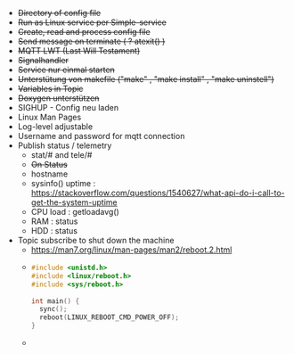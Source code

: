 * ~~Directory of config file~~
* ~~Run as Linux service per Simple-service~~
* ~~Create, read and process config file~~
* ~~Send message on terminate ( ? atexit() )~~
* ~~MQTT LWT (Last Will Testament)~~
* ~~Signalhandler~~
* ~~Service nur einmal starten~~
* ~~Unterstütung von makefile ("make" , "make install" , "make uninstell")~~
* ~~Variables in Topic~~
* ~~Doxygen unterstützen~~
* SIGHUP - Config neu laden
* Linux Man Pages
* Log-level adjustable
* Username and password for mqtt connection
* Publish status / telemetry
    - stat/# and tele/#
    - ~~On Status~~
    - hostname
    - sysinfo() uptime : https://stackoverflow.com/questions/1540627/what-api-do-i-call-to-get-the-system-uptime
    - CPU load : getloadavg()
    - RAM : status
    - HDD : status
* Topic subscribe to shut down the machine
    - https://man7.org/linux/man-pages/man2/reboot.2.html
    - ```c
      #include <unistd.h>  
      #include <linux/reboot.h>
      #include <sys/reboot.h>
       
      int main() {
        sync();
        reboot(LINUX_REBOOT_CMD_POWER_OFF);
      }
      ```
    -
